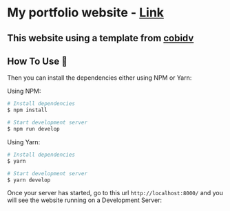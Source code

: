 # My portfolio website - **[Link](https://trungducng.netlify.app/)**

This website using a template from **[cobidv](https://github.com/cobidev/gatsby-simplefolio)**
---

## How To Use 🔧

Then you can install the dependencies either using NPM or Yarn:

Using NPM:

```bash
# Install dependencies
$ npm install

# Start development server
$ npm run develop
```

Using Yarn:

```bash
# Install dependencies
$ yarn

# Start development server
$ yarn develop
```

Once your server has started, go to this url `http://localhost:8000/` and you will see the website running on a Development Server:


